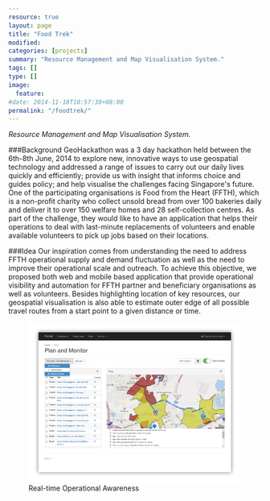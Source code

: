 ```yaml
---
resource: true
layout: page
title: "Food Trek"
modified:
categories: [projects]
summary: "Resource Management and Map Visualisation System."
tags: []
type: []
image:
  feature:
#date: 2014-11-18T10:57:38+08:00
permalink: "/foodtrek/"
---
```


*Resource Management and Map Visualisation System.*

###Background
GeoHackathon was a 3 day hackathon held between the 6th-8th June, 2014 to explore new, innovative ways to use geospatial technology and addressed a range of issues to carry out our daily lives quickly and efficiently; provide us with insight that informs choice and guides policy; and help visualise the challenges facing Singapore's future. One of the participating organisations is Food from the Heart (FFTH), which is a non-profit charity who collect unsold bread from over 100 bakeries daily and deliver it to over 150 welfare homes and 28 self-collection centres. As part of the challenge, they would like to have an application that helps their operations to deal with last-minute replacements of volunteers and enable available volunteers to pick up jobs based on their locations.

###Idea
Our inspiration comes from understanding the need to address FFTH operational supply and demand fluctuation as well as the need to improve their operational scale and outreach. To achieve this objective, we proposed both web and mobile based application that provide operational visibility and automation for FFTH partner and beneficiary organisations as well as volunteers. Besides highlighting location of key resources, our geospatial visualisation is also able to estimate outer edge of all possible travel routes from a start point to a given distance or time.

<figure >
	<img src="/images/Project-FFTH-Map.jpg" alt="image">
	<figcaption>Real-time Operational Awareness</figcaption>
</figure>
